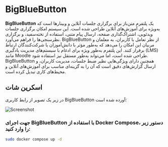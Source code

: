 # BigBlueButton

**BigBlueButton** یک پلتفرم متن‌باز برای برگزاری جلسات آنلاین و وبینارها است که به‌ویژه برای آموزش‌های آنلاین طراحی شده است. این سیستم امکان برگزاری جلسات ویدئویی، اشتراک‌گذاری صفحه، ارسال پیام متنی، استفاده از تخته‌سفید، و برگزاری نظرسنجی‌ها را فراهم می‌آورد. BigBlueButton از نظر تعامل با کاربران، به معلمان و مربیان این امکان را می‌دهد که به‌طور مؤثر با دانش‌آموزان یا شرکت‌کنندگان ارتباط برقرار کنند. این پلتفرم به‌طور ویژه برای ادغام با سیستم‌های مدیریت یادگیری (LMS) مانند Moodle طراحی شده است، اما می‌تواند به‌طور مستقل نیز استفاده شود. BigBlueButton همچنین دارای ویژگی‌هایی نظیر ضبط جلسات، مدیریت کاربران، و ارسال گزارش‌های دقیق است که آن را به گزینه‌ای مناسب برای آموزش‌های آنلاین و محیط‌های کاری تبدیل کرده است.

## اسکرین شات

در زیر یک تصویر از رابط کاربری BigBlueButton آورده شده است:

![Screenshot](screenshot.png)

### جهت اجرای BigBlueButton با استفاده از Docker Compose، دستور زیر را وارد کنید:

```bash
sudo docker compose up -d
```


